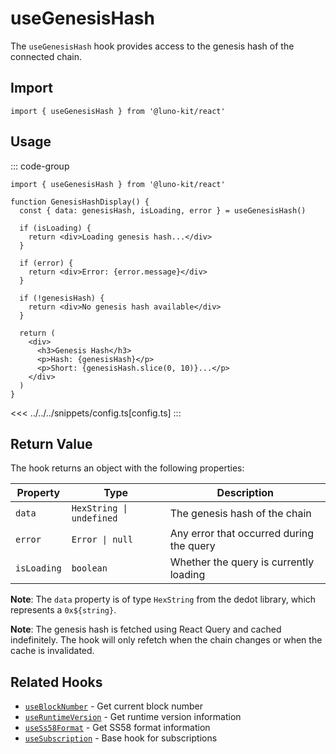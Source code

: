 # useGenesisHash

The `useGenesisHash` hook provides access to the genesis hash of the connected chain.

## Import

```tsx
import { useGenesisHash } from '@luno-kit/react'
```

## Usage

::: code-group
```tsx [index.tsx]
import { useGenesisHash } from '@luno-kit/react'

function GenesisHashDisplay() {
  const { data: genesisHash, isLoading, error } = useGenesisHash()
  
  if (isLoading) {
    return <div>Loading genesis hash...</div>
  }
  
  if (error) {
    return <div>Error: {error.message}</div>
  }
  
  if (!genesisHash) {
    return <div>No genesis hash available</div>
  }
  
  return (
    <div>
      <h3>Genesis Hash</h3>
      <p>Hash: {genesisHash}</p>
      <p>Short: {genesisHash.slice(0, 10)}...</p>
    </div>
  )
}
```
<<< ../../../snippets/config.ts[config.ts]
:::

## Return Value

The hook returns an object with the following properties:

| Property | Type | Description |
|----------|------|-------------|
| `data` | `HexString \| undefined` | The genesis hash of the chain |
| `error` | `Error \| null` | Any error that occurred during the query |
| `isLoading` | `boolean` | Whether the query is currently loading |

**Note**: The `data` property is of type `HexString` from the dedot library, which represents a `0x${string}`.

**Note**: The genesis hash is fetched using React Query and cached indefinitely. The hook will only refetch when the chain changes or when the cache is invalidated.

## Related Hooks

- [`useBlockNumber`](/hooks/data/use-block-number) - Get current block number
- [`useRuntimeVersion`](/hooks/data/use-runtime-version) - Get runtime version information
- [`useSs58Format`](/hooks/chain/use-ss58-format) - Get SS58 format information
- [`useSubscription`](/hooks/data/use-subscription) - Base hook for subscriptions
